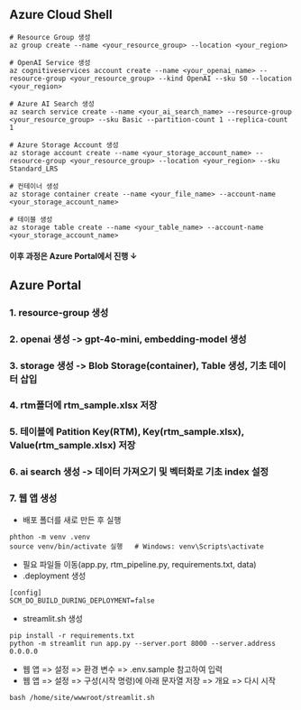 ## Azure Cloud Shell
```shell
# Resource Group 생성
az group create --name <your_resource_group> --location <your_region>

# OpenAI Service 생성
az cognitiveservices account create --name <your_openai_name> --resource-group <your_resource_group> --kind OpenAI --sku S0 --location <your_region>

# Azure AI Search 생성
az search service create --name <your_ai_search_name> --resource-group <your_resource_group> --sku Basic --partition-count 1 --replica-count 1

# Azure Storage Account 생성
az storage account create --name <your_storage_account_name> --resource-group <your_resource_group> --location <your_region> --sku Standard_LRS

# 컨테이너 생성
az storage container create --name <your_file_name> --account-name <your_storage_account_name>

# 테이블 생성
az storage table create --name <your_table_name> --account-name <your_storage_account_name>
```
#### 이후 과정은 Azure Portal에서 진행 ↓

## Azure Portal
### 1. resource-group 생성
### 2. openai 생성 -> gpt-4o-mini, embedding-model 생성
### 3. storage 생성 -> Blob Storage(container), Table 생성, 기초 데이터 삽입
### 4. rtm폴더에 rtm_sample.xlsx 저장
### 5. 테이블에 Patition Key(RTM), Key(rtm_sample.xlsx), Value(rtm_sample.xlsx) 저장
### 6. ai search 생성 -> 데이터 가져오기 및 벡터화로 기초 index 설정
### 7. 웹 앱 생성
- 배포 폴더를 새로 만든 후 실행
```shell
phthon -m venv .venv
source venv/bin/activate 실행   # Windows: venv\Scripts\activate
```
- 필요 파일들 이동(app.py, rtm_pipeline.py, requirements.txt, data)
- .deployment 생성
```shell
[config]
SCM_DO_BUILD_DURING_DEPLOYMENT=false
```
- streamlit.sh 생성
```shell
pip install -r requirements.txt
python -m streamlit run app.py --server.port 8000 --server.address 0.0.0.0
```
- 웹 앱 => 설정 => 환경 변수 => .env.sample 참고하여 입력
- 웹 앱 => 설정 => 구성(시작 명령)에 아래 문자열 저장 => 개요 => 다시 시작
```text
bash /home/site/wwwroot/streamlit.sh
```
